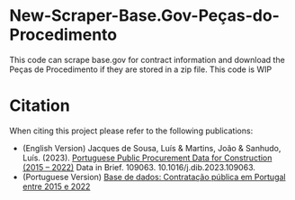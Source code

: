 # New-Scraper-Base.Gov-Peças-do-Procedimento
This code can scrape base.gov for contract information and download the Peças de Procedimento if they are stored in a zip file. This code is WIP

# Citation
When citing this project please refer to the following publications:
- (English Version) Jacques de Sousa, Luís & Martins, João & Sanhudo, Luís. (2023). [Portuguese Public Procurement Data for Construction (2015 – 2022)](https://www.sciencedirect.com/science/article/pii/S2352340923001816?via%3Dihub) Data in Brief. 109063. 10.1016/j.dib.2023.109063. 
- (Portuguese Version) [Base de dados: Contratação pública em Portugal entre 2015 e 2022](https://www.researchgate.net/publication/366086362_Base_de_dados_Contratacao_publica_em_Portugal_entre_2015_e_2022)

